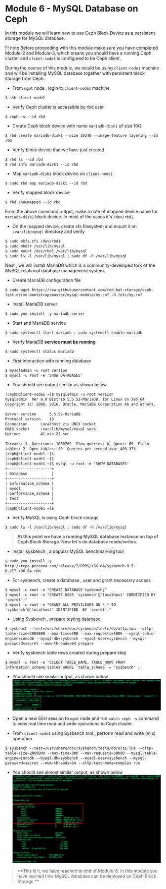 # Module 6 - MySQL Database on Ceph

In this module we will learn how to use Ceph Block Device as a persistent storage for MySQL database.

!!! note
    Before proceeding with this module make sure you have completed Module-2 and Module-3, which means you should have a running Ceph cluster and ``client-node1``  is configured to be Ceph client.

During the course of this module, we would be using ``client-node1`` machine and will be installing MySQL database together with persistent block storage from Ceph.

- From ``mgmt`` node , login to ``client-node1`` machine
```
$ ssh client-node1
```
- Verify Ceph cluster is accessible by rbd user
```
$ ceph -s --id rbd
```
- Create Ceph block device with name ``mariadb-disk1`` of size 10G
```
$ rbd create mariadb-disk1 --size 10240 --image-feature layering --id rbd
```
- Verify block device that we have just created
```
$ rbd ls --id rbd
$ rbd info mariadb-disk1 --id rbd
```
- Map ``mariadb-disk1`` block device on ``client-node1``
```
$ sudo rbd map mariadb-disk1 --id rbd
```
- Verify mapped block device
```
$ rbd showmapped --id rbd
```
From the above command output, make a note of mapped device name for  ``mariadb-disk1`` block device. In most of the cases it's  ``/dev/rbd1``. 

- On the mapped device, create xfs filesystem and mount it on ``/var/lib/mysql`` directory and verify
```
$ sudo mkfs.xfs /dev/rbd1
$ sudo mkdir /var/lib/mysql
$ sudo mount /dev/rbd1 /var/lib/mysql
$ sudo ls -l /var/lib/mysql ; sudo df -h /var/lib/mysql
```
Next , we will install MariaDB which is a community-developed fork of the MySQL relational database management system.

- Create MariaDB configuration file
```
$ sudo wget https://raw.githubusercontent.com/red-hat-storage/ceph-test-drive-bootstrap/master/mysql-module/my.cnf -O /etc/my.cnf
```
- Install MariaDB server
```
$ sudo yum install -y mariadb-server
```
- Start and MariaDB service
```
$ sudo systemctl start mariadb ; sudo systemctl enable mariadb
```
- Verify MariaDB **service must be running**
```
$ sudo systemctl status mariadb
```
- First interaction with running database
```
$ mysqladmin -u root version
$ mysql -u root -e 'SHOW DATABASES'
```
- You should see output similar as shown below
```
[ceph@client-node1 ~]$ mysqladmin -u root version
mysqladmin  Ver 9.0 Distrib 5.5.52-MariaDB, for Linux on x86_64
Copyright (c) 2000, 2016, Oracle, MariaDB Corporation Ab and others.

Server version		5.5.52-MariaDB
Protocol version	10
Connection		Localhost via UNIX socket
UNIX socket		/var/lib/mysql/mysql.sock
Uptime:			41 min 21 sec

Threads: 1  Questions: 1000769  Slow queries: 0  Opens: 65  Flush tables: 2  Open tables: 90  Queries per second avg: 403.373
[ceph@client-node1 ~]$
[ceph@client-node1 ~]$
[ceph@client-node1 ~]$ mysql -u root -e 'SHOW DATABASES'
+--------------------+
| Database           |
+--------------------+
| information_schema |
| mysql              |
| performance_schema |
| test               |
+--------------------+
[ceph@client-node1 ~]$

```
- Verify MySQL is using Ceph block storage
```
$ sudo ls -l /var/lib/mysql ; sudo df -h /var/lib/mysql
```
> **At this point we have a running MySQL database instance on top of Ceph Block Storage. Now let's do database reads/writes.**

- Install sysbench , a popular MySQL benchmarking tool
```
$ sudo yum install -y http://repo.percona.com/release/7/RPMS/x86_64/sysbench-0.5-6.el7.x86_64.rpm

```
- For sysbench, create a database , user and grant necessary access
```
$ mysql -u root -e "CREATE DATABASE sysbench;"
$ mysql -u root -e "CREATE USER 'sysbench'@'localhost' IDENTIFIED BY 'secret';"
$ mysql -u root -e "GRANT ALL PRIVILEGES ON *.* TO 'sysbench'@'localhost' IDENTIFIED  BY 'secret';"
```
- Using Sysbench , prepare testing database
```
$ sysbench --test=/usr/share/doc/sysbench/tests/db/oltp.lua --oltp-table-size=2000000 --max-time=300 --max-requests=5000 --mysql-table-engine=innodb --mysql-db=sysbench --mysql-user=sysbench --mysql-password=secret --num-threads=64 prepare
```
- Verify sysbench table rows created during prepare step
```
$ mysql -u root -e 'SELECT TABLE_NAME, TABLE_ROWS FROM information_schema.tables WHERE `table_schema` = "sysbench" ;'
```
- You should see similar output, as shown below
![](images/MySql-1.png)

- Open a new SSH session to ``mgmt`` node and run `` watch ceph -s `` command to view real time read and write operations to Ceph cluster.
- From ``client-node1`` using Sysbench tool , perform read and write (mix) operation
```
$ sysbench --test=/usr/share/doc/sysbench/tests/db/oltp.lua --oltp-table-size=2000000 --max-time=300 --max-requests=50000 --mysql-table-engine=innodb --mysql-db=sysbench --mysql-user=sysbench --mysql-password=secret --num-threads=64 --oltp-test-mode=complex run
```
- You should see almost similar output, as shown below
![](images/MySQL-2.png)
> **This is it, we have reached to end of Module-6. In this module you have learned how MySQL database can be deployed on Ceph Block Storage **
